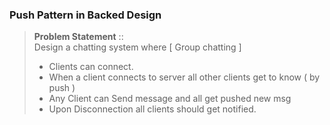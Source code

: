 ### Push Pattern in Backed Design 

> **Problem Statement** ::  
> Design a chatting system  where [ Group chatting ] 
>  * Clients can connect.
>  * When a client connects to server all other clients get to know ( by push )
>  * Any Client can Send message and all get pushed new msg
>  * Upon Disconnection all clients should get notified.
